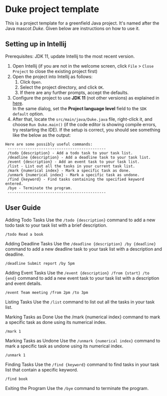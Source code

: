 # Duke project template

This is a project template for a greenfield Java project. It's named after the Java mascot _Duke_. Given below are instructions on how to use it.

## Setting up in Intellij

Prerequisites: JDK 11, update Intellij to the most recent version.

1. Open Intellij (if you are not in the welcome screen, click `File` > `Close Project` to close the existing project first)
1. Open the project into Intellij as follows:
   1. Click `Open`.
   1. Select the project directory, and click `OK`.
   1. If there are any further prompts, accept the defaults.
1. Configure the project to use **JDK 11** (not other versions) as explained in [here](https://www.jetbrains.com/help/idea/sdk.html#set-up-jdk).<br>
   In the same dialog, set the **Project language level** field to the `SDK default` option.
3. After that, locate the `src/main/java/Duke.java` file, right-click it, and choose `Run Duke.main()` (if the code editor is showing compile errors, try restarting the IDE). If the setup is correct, you should see something like the below as the output:

```
Here are some possibly useful commands:
 --------------------------------------------
 /todo {description} - Add a todo task to your task list.
 /deadline {description} - Add a deadline task to your task list.
 /event {description} - Add an event task to your task list.
 /list - List out all the tasks in your current task list.
 /mark {numerical index} - Mark a specific task as done.
 /unmark {numerical index} - Mark a specific task as undone.
 /find {keyword} - Find tasks containing the specified keyword entered.
 /bye - Terminate the program.
 --------------------------------------------
```

## User Guide
Adding Todo Tasks
Use the `/todo {description}` command to add a new todo task to your task list with a brief description.
```
/todo Read a book
```

Adding Deadline Tasks
Use the `/deadline {description} /by {deadline}` command to add a new deadline task to your task list with a description and deadline.
```
/deadline Submit report /by 5pm
```

Adding Event Tasks
Use the `/event {description} /from {start} /to {end}` command to add a new event task to your task list with a description and event details.
```
/event Team meeting /from 2pm /to 3pm
```

Listing Tasks
Use the `/list` command to list out all the tasks in your task list.

Marking Tasks as Done
Use the /mark {numerical index} command to mark a specific task as done using its numerical index.
```
/mark 1
```

Marking Tasks as Undone
Use the `/unmark {numerical index}` command to mark a specific task as undone using its numerical index.
```
/unmark 1
```

Finding Tasks
Use the `/find {keyword}` command to find tasks in your task list that contain a specific keyword.
```
/find book
```

Exiting the Program
Use the `/bye` command to terminate the program.
